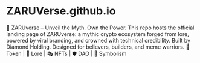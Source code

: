 # ZARUVerse.github.io
🦁 ZARUverse – Unveil the Myth. Own the Power.  This repo hosts the official landing page of ZARUverse: a mythic crypto ecosystem forged from lore, powered by viral branding, and crowned with technical credibility.  Built by Diamond Holding. Designed for believers, builders, and meme warriors.  🚀 Token | 🧠 Lore | 🎭 NFTs | 🛡️ DAO | 🔮 Symbolism
